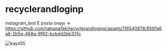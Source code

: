 # recyclerandloginp
instagram_test
E posta onayı -> https://github.com/rabiasafak/recyclerandloginp/assets/116540878/8581a6a8-2b5e-468a-9f92-bcbdd2bb331c

 ![kayıt55](https://github.com/rabiasafak/recyclerandloginp/assets/116540878/200aa2e2-f6d6-4f41-aa09-411c090f51fb)



